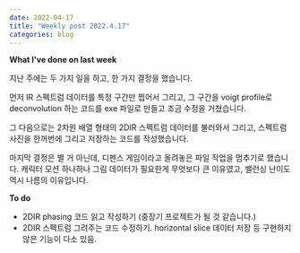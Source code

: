 ```yaml
---
date: 2022-04-17
title: "Weekly post 2022.4.17"
categories: blog
---
```


**What I've done on last week**

지난 주에는 두 가지 일을 하고, 한 가지 결정을 했습니다.

먼저 IR 스펙트럼 데이터를 특정 구간만 찝어서 그리고, 그 구간을 voigt profile로 deconvolution 하는 코드를 exe 파일로 만들고 조금 수정을 거쳤습니다.

그 다음으로는 2차원 배열 형태의 2DIR 스펙트럼 데이터를 불러와서 그리고, 스펙트럼 사진을 한꺼번에 그리고 저장하는 코드를 작성했습니다.

마지막 결정은 별 거 아닌데, 디펜스 게임이라고 올려놓은 파일 작업을 멈추기로 했습니다. 캐릭터 모션 하나하나 그림 데이터가 필요한게 무엇보다 큰 이유였고, 밸런싱 난이도 역시 나름의 이유입니다.

**To do**
* 2DIR phasing 코드 읽고 작성하기 (중장기 프로젝트가 될 것 같습니다.)
* 2DIR 스펙트럼 그려주는 코드 수정하기. horizontal slice 데이터 저장 등 구현하지 않은 기능이 다소 있음.